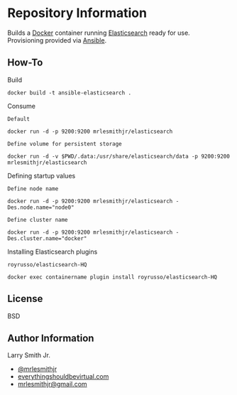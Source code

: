 Repository Information
======================
Builds a [Docker] container running [Elasticsearch] ready for use.  
Provisioning provided via [Ansible].

How-To
------
Build
```
docker build -t ansible-elasticsearch .
```

Consume

`Default`
```
docker run -d -p 9200:9200 mrlesmithjr/elasticsearch
```
`Define volume for persistent storage`
```
docker run -d -v $PWD/.data:/usr/share/elasticsearch/data -p 9200:9200 mrlesmithjr/elasticsearch
```

Defining startup values

`Define node name`
```
docker run -d -p 9200:9200 mrlesmithjr/elasticsearch -Des.node.name="node0"
```
`Define cluster name`
```
docker run -d -p 9200:9200 mrlesmithjr/elasticsearch -Des.cluster.name="docker"
```

Installing Elasticsearch plugins

`royrusso/elasticsearch-HQ`
```
docker exec containername plugin install royrusso/elasticsearch-HQ
```

License
-------

BSD

Author Information
------------------

Larry Smith Jr.
- [@mrlesmithjr]
- [everythingshouldbevirtual.com]
- [mrlesmithjr@gmail.com]


[Elasticsearch]: <https://elastic.co>
[Docker]: <https://www.docker.com>
[Ansible]: <https://www.ansible.com/>
[@mrlesmithjr]: <https://twitter.com/mrlesmithjr>
[everythingshouldbevirtual.com]: <http://everythingshouldbevirtual.com>
[mrlesmithjr@gmail.com]: <mailto:mrlesmithjr@gmail.com>
